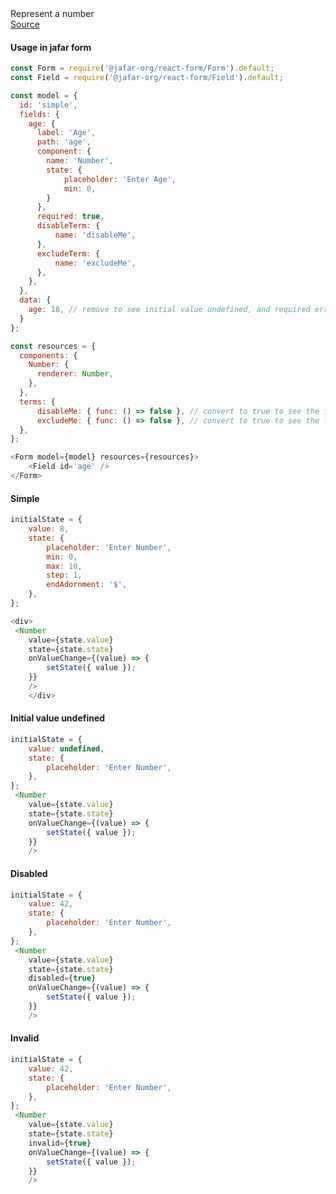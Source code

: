 <div class="component-description">Represent a number</div>
<a class="component-src" target="_blank" href="https://github.com/yahoo/jafar/blob/master/packages/react-components/src/edit/Number/Number.jsx">Source</a>

<h4>Usage in jafar form</h4>

```javascript
const Form = require('@jafar-org/react-form/Form').default;
const Field = require('@jafar-org/react-form/Field').default;

const model = {
  id: 'simple',
  fields: {
    age: {
      label: 'Age',
      path: 'age',
      component: {
        name: 'Number',
        state: {
            placeholder: 'Enter Age',
            min: 0,
        }
      },
      required: true,
      disableTerm: {
          name: 'disableMe',
      },
      excludeTerm: {
          name: 'excludeMe',
      },
    },
  },
  data: {
    age: 18, // remove to see initial value undefined, and required error
  }
};

const resources = {
  components: { 
    Number: {
      renderer: Number,
    },
  },
  terms: {
      disableMe: { func: () => false }, // convert to true to see the field disabled
      excludeMe: { func: () => false }, // convert to true to see the field excluded
  },
};

<Form model={model} resources={resources}>
    <Field id='age' />
</Form>
```

<h4>Simple</h4>

```javascript
initialState = { 
    value: 8,
    state: {
        placeholder: 'Enter Number',
        min: 0,
        max: 10,
        step: 1,
        endAdornment: '$',
    },
};

<div>
 <Number
    value={state.value}
    state={state.state}
    onValueChange={(value) => {
        setState({ value });
    }}
    />
    </div>
```

<h4>Initial value undefined</h4>

```javascript
initialState = { 
    value: undefined,
    state: {
        placeholder: 'Enter Number',
    },
};
 <Number
    value={state.value}
    state={state.state}
    onValueChange={(value) => {
        setState({ value });
    }}
    />
```

<h4>Disabled</h4>

```javascript
initialState = { 
    value: 42,
    state: {
        placeholder: 'Enter Number',
    },
};
 <Number
    value={state.value}
    state={state.state}
    disabled={true}
    onValueChange={(value) => {
        setState({ value });
    }}
    />
```

<h4>Invalid</h4>

```javascript
initialState = { 
    value: 42,
    state: {
        placeholder: 'Enter Number',
    },
};
 <Number
    value={state.value}
    state={state.state}
    invalid={true}
    onValueChange={(value) => {
        setState({ value });
    }}
    />
```